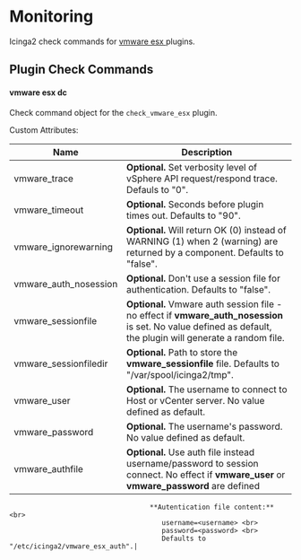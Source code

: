 Monitoring
==========

Icinga2 check commands for <a href="https://github.com/BaldMansMojo/check_vmware_esx"> vmware esx </a> plugins.

## <a id="plugin-check-commands"></a> Plugin Check Commands

#### <a id="plugin-check-command-vmware-esx-dc"></a> vmware esx dc

Check command object for the `check_vmware_esx` plugin.

Custom Attributes:


Name                    | Description
------------------------|--------------
vmware_trace            | **Optional.** Set verbosity level of vSphere API request/respond trace. Defauls to "0".
vmware_timeout          | **Optional.** Seconds before plugin times out. Defaults to "90".
vmware_ignorewarning    | **Optional.** Will return OK (0) instead of WARNING (1) when 2 (warning) are returned by a component. Defaults to "false". 
vmware_auth_nosession   | **Optional.** Don't use a session file for authentication. Defaults to "false".
vmware_sessionfile      | **Optional.** Vmware auth session file - no effect if **vmware_auth_nosession** is set. No value defined as default, the plugin will generate a random file.
vmware_sessionfiledir   | **Optional.** Path to store the **vmware_sessionfile** file. Defaults to "/var/spool/icinga2/tmp".
vmware_user             | **Optional.** The username to connect to Host or vCenter server. No value defined as default.
vmware_password         | **Optional.** The username's password. No value defined as default.
vmware_authfile         | **Optional.** Use auth file instead username/password to session connect. No effect if **vmware_user** or **vmware_password** are defined<br>
                                       **Autentication file content:** <br>
                                          username=<username> <br>
                                          password=<password> <br>
                                          Defaults to "/etc/icinga2/vmware_esx_auth".|

